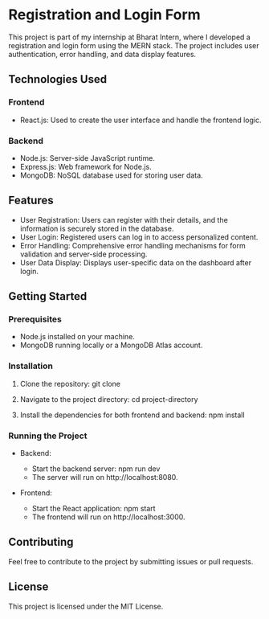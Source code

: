 # Registration and Login Form

This project is part of my internship at Bharat Intern, where I developed a registration and login form using the MERN stack. The project includes user authentication, error handling, and data display features.

## Technologies Used

### Frontend
- React.js: Used to create the user interface and handle the frontend logic.

### Backend
- Node.js: Server-side JavaScript runtime.
- Express.js: Web framework for Node.js.
- MongoDB: NoSQL database used for storing user data.

## Features

- User Registration: Users can register with their details, and the information is securely stored in the database.
- User Login: Registered users can log in to access personalized content.
- Error Handling: Comprehensive error handling mechanisms for form validation and server-side processing.
- User Data Display: Displays user-specific data on the dashboard after login.

## Getting Started

### Prerequisites
- Node.js installed on your machine.
- MongoDB running locally or a MongoDB Atlas account.

### Installation

1. Clone the repository:
   git clone <repository-url>

2. Navigate to the project directory:
   cd project-directory

3. Install the dependencies for both frontend and backend:
   npm install

### Running the Project

- Backend: 
  - Start the backend server:
    npm run dev
  - The server will run on http://localhost:8080.

- Frontend:
  - Start the React application:
    npm start
  - The frontend will run on http://localhost:3000.

## Contributing

Feel free to contribute to the project by submitting issues or pull requests.

## License

This project is licensed under the MIT License.
